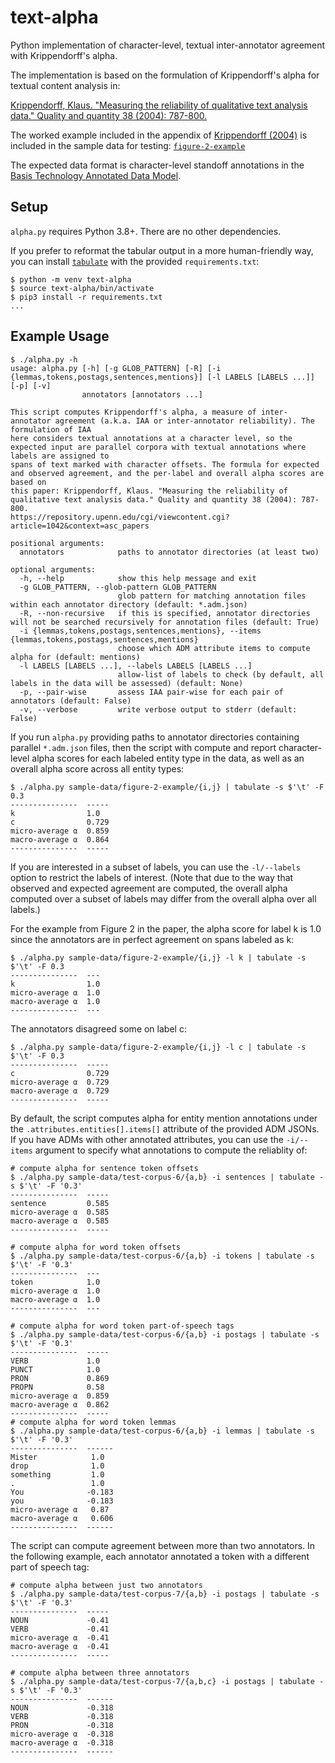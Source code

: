 # text-alpha
Python implementation of character-level, textual inter-annotator agreement with Krippendorff's alpha.

The implementation is based on the formulation of Krippendorff's alpha for textual content analysis in:

[Krippendorff, Klaus. "Measuring the reliability of qualitative text analysis data."
Quality and quantity 38 (2004): 787-800.](https://repository.upenn.edu/cgi/viewcontent.cgi?article=1042&context=asc_papers)

The worked example included in the appendix of [Krippendorff (2004)]((https://repository.upenn.edu/cgi/viewcontent.cgi?article=1042&context=asc_papers)) is included in the sample data for testing: [`figure-2-example`](https://github.com/zyocum/text-alpha/tree/main/sample-data/figure-2-example)

The expected data format is character-level standoff annotations in the [Basis Technology Annotated Data Model](https://github.com/basis-technology-corp/annotated-data-model).

## Setup
`alpha.py` requires Python 3.8+.  There are no other dependencies.

If you prefer to reformat the tabular output in a more human-friendly way, you can install [`tabulate`](https://github.com/astanin/python-tabulate) with the provided `requirements.txt`:

```shell
$ python -m venv text-alpha
$ source text-alpha/bin/activate
$ pip3 install -r requirements.txt
...
```

## Example Usage
```
$ ./alpha.py -h
usage: alpha.py [-h] [-g GLOB_PATTERN] [-R] [-i {lemmas,tokens,postags,sentences,mentions}] [-l LABELS [LABELS ...]] [-p] [-v]
                annotators [annotators ...]

This script computes Krippendorff's alpha, a measure of inter-annotator agreement (a.k.a. IAA or inter-annotator reliability). The formulation of IAA
here considers textual annotations at a character level, so the expected input are parallel corpora with textual annotations where labels are assigned to
spans of text marked with character offsets. The formula for expected and observed agreement, and the per-label and overall alpha scores are based on
this paper: Krippendorff, Klaus. "Measuring the reliability of qualitative text analysis data." Quality and quantity 38 (2004): 787-800.
https://repository.upenn.edu/cgi/viewcontent.cgi?article=1042&context=asc_papers

positional arguments:
  annotators            paths to annotator directories (at least two)

optional arguments:
  -h, --help            show this help message and exit
  -g GLOB_PATTERN, --glob-pattern GLOB_PATTERN
                        glob pattern for matching annotation files within each annotator directory (default: *.adm.json)
  -R, --non-recursive   if this is specified, annotator directories will not be searched recursively for annotation files (default: True)
  -i {lemmas,tokens,postags,sentences,mentions}, --items {lemmas,tokens,postags,sentences,mentions}
                        choose which ADM attribute items to compute alpha for (default: mentions)
  -l LABELS [LABELS ...], --labels LABELS [LABELS ...]
                        allow-list of labels to check (by default, all labels in the data will be assessed) (default: None)
  -p, --pair-wise       assess IAA pair-wise for each pair of annotators (default: False)
  -v, --verbose         write verbose output to stderr (default: False)
```

If you run `alpha.py` providing paths to annotator directories containing parallel `*.adm.json` files, then the script with compute and report character-level alpha scores for each labeled entity type in the data, as well as an overall alpha score across all entity types:

```
$ ./alpha.py sample-data/figure-2-example/{i,j} | tabulate -s $'\t' -F 0.3
---------------  -----
k                1.0
c                0.729
micro-average α  0.859
macro-average α  0.864
---------------  -----
```

If you are interested in a subset of labels, you can use the `-l/--labels` option to restrict the labels of interest.  (Note that due to the way that observed and expected agreement are computed, the overall alpha computed over a subset of labels may differ from the overall alpha over all labels.)

For the example from Figure 2 in the paper, the alpha score for label k is 1.0 since the annotators are in perfect agreement on spans labeled as k:

```
$ ./alpha.py sample-data/figure-2-example/{i,j} -l k | tabulate -s $'\t' -F 0.3
---------------  ---
k                1.0
micro-average α  1.0
macro-average α  1.0
---------------  ---
```

The annotators disagreed some on label c:

```
$ ./alpha.py sample-data/figure-2-example/{i,j} -l c | tabulate -s $'\t' -F 0.3 
---------------  -----
c                0.729
micro-average α  0.729
macro-average α  0.729
---------------  -----
```

By default, the script computes alpha for entity mention annotations under the `.attributes.entities[].items[]` attribute of the provided ADM JSONs.  If you have ADMs with other annotated attributes, you can use the `-i/--items` argument to specify what annotations to compute the reliablity of:

```
# compute alpha for sentence token offsets
$ ./alpha.py sample-data/test-corpus-6/{a,b} -i sentences | tabulate -s $'\t' -F '0.3'
---------------  -----
sentence         0.585
micro-average α  0.585
macro-average α  0.585
---------------  -----

# compute alpha for word token offsets
$ ./alpha.py sample-data/test-corpus-6/{a,b} -i tokens | tabulate -s $'\t' -F '0.3'
---------------  ---
token            1.0
micro-average α  1.0
macro-average α  1.0
---------------  ---

# compute alpha for word token part-of-speech tags
$ ./alpha.py sample-data/test-corpus-6/{a,b} -i postags | tabulate -s $'\t' -F '0.3'
---------------  -----
VERB             1.0
PUNCT            1.0
PRON             0.869
PROPN            0.58
micro-average α  0.859
macro-average α  0.862
---------------  -----
# compute alpha for word token lemmas
$ ./alpha.py sample-data/test-corpus-6/{a,b} -i lemmas | tabulate -s $'\t' -F '0.3'
---------------  ------
Mister            1.0
drop              1.0
something         1.0
.                 1.0
You              -0.183
you              -0.183
micro-average α   0.87
macro-average α   0.606
---------------  ------
```

The script can compute agreement between more than two annotators. In the following example, each annotator annotated a token with a different part of speech tag: 
```
# compute alpha between just two annotators
$ ./alpha.py sample-data/test-corpus-7/{a,b} -i postags | tabulate -s $'\t' -F '0.3' 
---------------  -----
NOUN             -0.41
VERB             -0.41
micro-average α  -0.41
macro-average α  -0.41
---------------  -----

# compute alpha between three annotators
$ ./alpha.py sample-data/test-corpus-7/{a,b,c} -i postags | tabulate -s $'\t' -F '0.3' 
---------------  ------
NOUN             -0.318
VERB             -0.318
PRON             -0.318
micro-average α  -0.318
macro-average α  -0.318
---------------  ------
```
